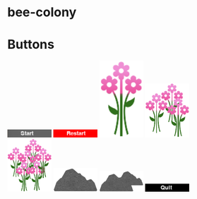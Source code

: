 # bee-colony




# Buttons

<img src=readmeimg/start.png width="100"> <img src=readmeimg/restart.png width="100"> <img src=readmeimg/flower1.png width="100"> <img src=readmeimg/flower2.png width="100"> <img src=readmeimg/flower3.png width="100"> <img src=readmeimg/smallrock.png width="100"> <img src=readmeimg/bigrock.png width="100"> <img src=readmeimg/quit.png width="100">

